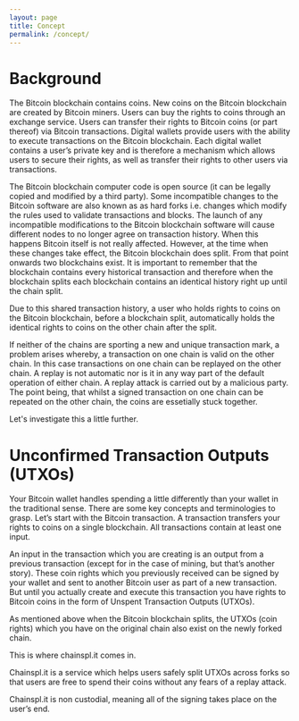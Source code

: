 ```yaml
---
layout: page
title: Concept
permalink: /concept/
---
```


# Background
The Bitcoin blockchain contains coins. New coins on the Bitcoin blockchain are created by Bitcoin miners. Users can buy the rights to coins through an exchange service. Users can transfer their rights to Bitcoin coins (or part thereof) via Bitcoin transactions. Digital wallets provide users with the ability to execute transactions on the Bitcoin blockchain. Each digital wallet contains a user’s private key and is therefore a mechanism which allows users to secure their rights, as well as transfer their rights to other users via transactions. 

The Bitcoin blockchain computer code is open source (it can be legally copied and modified by a third party). Some incompatible changes to the Bitcoin software are also known as as hard forks i.e. changes which modify the rules used to validate transactions and blocks. The launch of any incompatible modifications to the Bitcoin blockchain software will cause different nodes to no longer agree on transaction history. When this happens Bitcoin itself is not really affected. However, at the time when these changes take effect, the Bitcoin blockchain does split. From that point onwards two blockchains exist. It is important to remember that the blockchain contains every historical transaction and therefore when the blockchain splits each blockchain contains an identical history right up until the chain split. 

Due to this shared transaction history, a user who holds rights to coins on the Bitcoin blockchain, before a blockchain split, automatically holds the identical rights to coins on the other chain after the split.

If neither of the chains are sporting a new and unique transaction mark, a problem arises whereby, a transaction on one chain is valid on the other chain. In this case transactions on one chain can be replayed on the other chain. A replay is not automatic nor is it in any way part of the default operation of either chain. A replay attack is carried out by a malicious party. The point being, that whilst a signed transaction on one chain can be repeated on the other chain, the coins are essetially stuck together.

Let's investigate this a little further.

# Unconfirmed Transaction Outputs (UTXOs)
Your Bitcoin wallet handles spending a little differently than your wallet in the traditional sense. There are some key concepts and terminologies to grasp. Let’s start with the Bitcoin transaction. A transaction transfers your rights to coins on a single blockchain. All transactions contain at least one input. 

An input in the transaction which you are creating is an output from a previous transaction (except for in the case of mining, but that’s another story). These coin rights which you previously received can be signed by your wallet and sent to another Bitcoin user as part of a new transaction. But until you actually create and execute this transaction you have rights to Bitcoin coins in the form of Unspent Transaction Outputs (UTXOs).

As mentioned above when the Bitcoin blockchain splits, the UTXOs (coin rights) which you have on the original chain also exist on the newly forked chain. 

This is where chainspl.it comes in. 

Chainspl.it is a service which helps users safely split UTXOs across forks so that users are free to spend their coins without any fears of a replay attack. 

Chainspl.it is non custodial, meaning all of the signing takes place on the user’s end.
